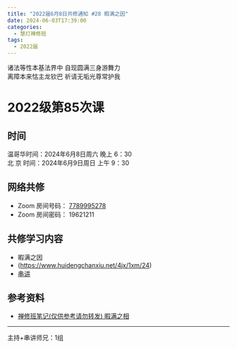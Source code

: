 ```yaml
---
title: "2022届6月8日共修通知 #28 暇满之因"
date: 2024-06-03T17:39:00
categories:
  - 慧灯禅修班
tags:
  - 2022届
---
```

诸法等性本基法界中 自现圆满三身游舞力\
离障本来怙主龙钦巴 祈请无垢光尊常护我

# 2022级第85次课

## 时间

温哥华时间：2024年6月8日周六 晚上 6：30\
北  京 时间：2024年6月9日周日 上午 9：30

## 网络共修

* Zoom 房间号码： [7789995278](https://us02web.zoom.us/j/7789995278?pwd=VjZmbWJFY2k2K0E5RVB2cTNIQmhqUT09)
* Zoom 房间密码： 19621211

## 共修学习内容

*   暇满之因
* (https://www.huidengchanxiu.net/4jx/1xm/24)
* [串讲](https://box.hdcxb.net/%E5%85%B6%E4%BB%96%E8%B5%84%E6%96%99/f/2022%E5%B1%8A)


## 参考资料

* [禅修班笔记(仅供参考请勿转发) 暇满之相](https://bj.cxb123.cc/1xm/5-xia-man-zhi-xiang/)

- - -


主持+串讲师兄：1组
